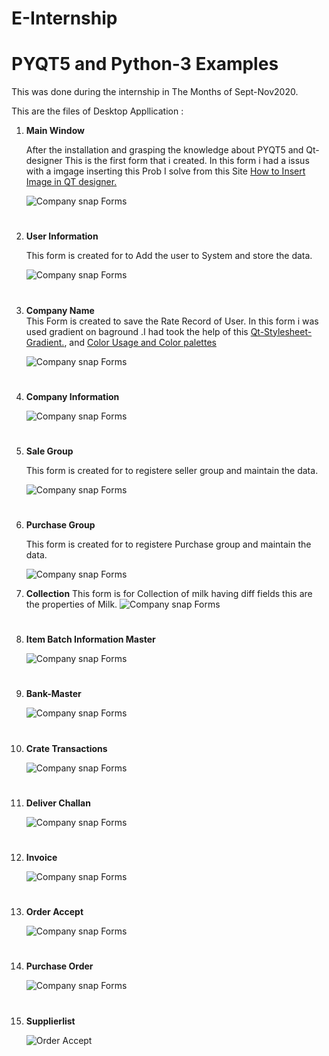 # E-Internship
# **PYQT5 and Python-3 Examples** 

This was done during the internship in The Months of Sept-Nov2020.

This are the files of Desktop Appllication :

 
1. **Main Window**
   
   After the installation and grasping the knowledge about PYQT5 and Qt-designer This is the first form that i created. In this form i had a issus with a imgage inserting this Prob I solve from this Site [How to Insert Image in QT designer.](https://www.techwithtim.net/tutorials/pyqt5-tutorial/images/) 
   
   
   ![Company snap Forms](/ESnaps/MainWindow.jpg)
    #
2. **User Information**
    
    This form is created for to Add the user to System and store the data.
       

    ![Company snap Forms](/ESnaps/User_Login.png) 
    #
3.  **Company Name**  
        This Form is created to save the Rate Record of User.
        In this form i was used gradient on baground .I had took the help of this [Qt-Stylesheet-Gradient.](https://www.qtcentre.org/threads/32783-Style-Sheet-with-Gradient-Background), and [Color Usage and Color palettes](https://material.io/design/color/the-color-system.html#color-usage-and-palettes) 
    
    ![Company snap Forms](/ESnaps/Company_name.png) 
    #

4. **Company Information**

   ![Company snap Forms](/ESnaps/companyinformation.jpg)  
   #
5. **Sale Group**

    This form is created for to registere seller group and maintain the data.

   ![Company snap Forms](/ESnaps/SalegroupInfo.png) 
   #
6. **Purchase Group**
     
     This form is created for to registere Purchase group and maintain the data.

    ![Company snap Forms](/ESnaps/PurchaseGroupInfo.png)

7. **Collection**
    This form is for Collection of milk having diff fields this are the properties of Milk.
    ![Company snap Forms](/ESnaps/Collection.png)
    #

8. **Item Batch Information Master**

    ![Company snap Forms](/ESnaps/Item_Batch_Information_Master.png)
    #
9. **Bank-Master**

    ![Company snap Forms](/ESnaps/Bank-Master.png)
    #
10. **Crate Transactions**

    ![Company snap Forms](/ESnaps/Cratetransaction.png)
    #

11. **Deliver Challan**

    ![Company snap Forms](/ESnaps/DeliverChallan.png)
    #

12. **Invoice**

     ![Company snap Forms](/ESnaps/invoice.png)
    #

13. **Order Accept**

     ![Company snap Forms](/ESnaps/OrderAccept.png)
    #
    
14. **Purchase Order**

     ![Company snap Forms](/ESnaps/PurchaseOrder.png)
    #

15. **Supplierlist**

     ![Order Accept](/ESnaps/Supplierlist.png)
    #